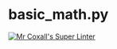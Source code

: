 # basic_math.py
[![Mr Coxall's Super Linter](https://github.com/ICS3U-Programming-JessahT/basic_math.py/workflows/Mr%20Coxall's%20Super%20Linter/badge.svg)](https://github.com/ICS3U-Programming-JessahT/basic_math.py/actions/)


